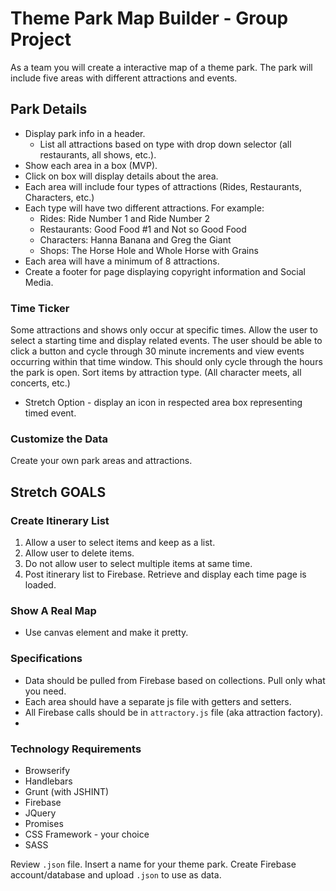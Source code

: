 # Theme Park Map Builder - Group Project

As a team you will create a interactive map of a theme park. The park will include five areas with different attractions and events.

## Park Details
* Display park info in a header.
    - List all attractions based on type with drop down selector (all restaurants, all shows, etc.).
* Show each area in a box (MVP).
* Click on box will display details about the area. 
* Each area will include four types of attractions (Rides, Restaurants, Characters, etc.)
* Each type will have two different attractions. For example:
    - Rides: Ride Number 1 and Ride Number 2
    - Restaurants: Good Food #1 and Not so Good Food
    - Characters: Hanna Banana and Greg the Giant
    - Shops: The Horse Hole and Whole Horse with Grains
* Each area will have a minimum of 8 attractions.
* Create a footer for page displaying copyright information and Social Media.

### Time Ticker
Some attractions and shows only occur at specific times. Allow the user to select a starting time and display related events. The user should be able to click a button and cycle through 30 minute increments and view events occurring within that time window. This should only cycle through the hours the park is open. Sort items by attraction type. (All character meets, all concerts, etc.)
* Stretch Option - display an icon in respected area box representing timed event. 

### Customize the Data
Create your own park areas and attractions.

## Stretch GOALS
### Create Itinerary List
1. Allow a user to select items and keep as a list.
2. Allow user to delete items.
3. Do not allow user to select multiple items at same time.
2. Post itinerary list to Firebase. Retrieve and display each time page is loaded.

### Show A Real Map
* Use canvas element and make it pretty.


### Specifications
* Data should be pulled from Firebase based on collections. Pull only what you need.
* Each area should have a separate js file with getters and setters.
* All Firebase calls should be in `attractory.js` file (aka attraction factory).
* 

### Technology Requirements
* Browserify
* Handlebars
* Grunt (with JSHINT) 
* Firebase 
* JQuery 
* Promises
* CSS Framework - your choice
* SASS




Review `.json` file. Insert a name for your theme park.
Create Firebase account/database and upload `.json` to use as data.

